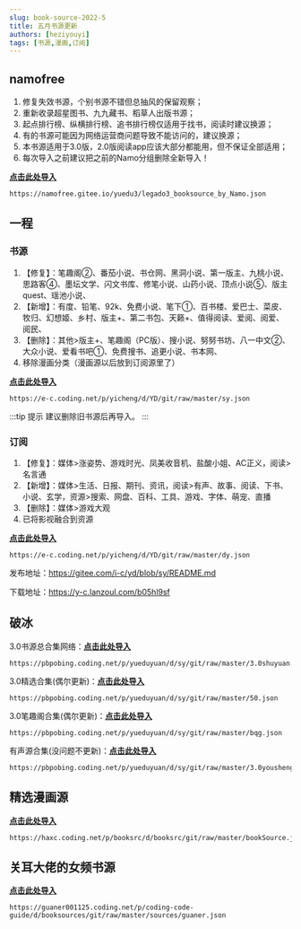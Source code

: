 ```yaml
---
slug: book-source-2022-5
title: 五月书源更新
authors: [heziyouyi]
tags: [书源,漫画,订阅]
---
```


## namofree

1. 修复失效书源，个别书源不错但总抽风的保留观察；
2. 重新收录超星图书、九九藏书、稻草人出版书源；
3. 起点排行榜、纵横排行榜、追书排行榜仅适用于找书，阅读时建议换源；
4. 有的书源可能因为网络运营商问题导致不能访问的，建议换源；
5. 本书源适用于3.0版，2.0版阅读app应该大部分都能用，但不保证全部适用；
6. 每次导入之前建议把之前的Namo分组删除全新导入！

**[点击此处导入](legado://import/bookSource?src=https://namofree.gitee.io/yuedu3/legado3_booksource_by_Namo.json)**

```
https://namofree.gitee.io/yuedu3/legado3_booksource_by_Namo.json
```

## 一程

### 书源
1. 【修复】：笔趣阁②、番茄小说、书仓网、黑洞小说、第一版主、九桃小说、思路客④、墨坛文学、闪文书库、修笔小说、山药小说、顶点小说⑤、版主quest、瑶池小说、
2. 【新增】：有度、铅笔、92k、免费小说、笔下①、百书楼、爱巴士、菜皮、牧归、幻想姬、乡村、版主+、第二书包、天籁+、值得阅读、爱阅、阅爱、阅民、
3. 【删除】：其他>版主+、笔趣阁（PC版）、搜小说、努努书坊、八一中文②、大众小说、爱看书吧①、免费搜书、追更小说、书本网、
4. 移除漫画分类（漫画源以后放到订阅源里了）

**[点击此处导入](legado://import/bookSource?src=https://e-c.coding.net/p/yicheng/d/YD/git/raw/master/sy.json)**

```
https://e-c.coding.net/p/yicheng/d/YD/git/raw/master/sy.json
```

:::tip 提示
建议删除旧书源后再导入。
:::

### 订阅

1. 【修复】：媒体>涨姿势、游戏时光、凤美收音机、盐酸小姐、AC正义，阅读>名言通
2. 【新增】：媒体>生活、日报、期刊、资讯，阅读>有声、故事、阅读、下书、小说、玄学，资源>搜索、网盘、百科、工具、游戏、字体、萌宠、直播
3. 【删除】：媒体>游戏大观
4. 已将影视融合到资源

**[点击此处导入](legado://import/rssSource?src=https://e-c.coding.net/p/yicheng/d/YD/git/raw/master/dy.json)**

```
https://e-c.coding.net/p/yicheng/d/YD/git/raw/master/dy.json
```

发布地址：https://gitee.com/i-c/yd/blob/sy/README.md

下载地址：https://y-c.lanzoul.com/b05hl9sf

## 破冰

3.0书源总合集网络：**[点击此处导入](legado://import/bookSource?src=https://pbpobing.coding.net/p/yueduyuan/d/sy/git/raw/master/3.0shuyuan.json)**

```
https://pbpobing.coding.net/p/yueduyuan/d/sy/git/raw/master/3.0shuyuan.json
```

3.0精选合集(偶尔更新)：**[点击此处导入](legado://import/bookSource?src=https://pbpobing.coding.net/p/yueduyuan/d/sy/git/raw/master/50.json)**

```
https://pbpobing.coding.net/p/yueduyuan/d/sy/git/raw/master/50.json
```

3.0笔趣阁合集(偶尔更新)：**[点击此处导入](legado://import/bookSource?src=https://pbpobing.coding.net/p/yueduyuan/d/sy/git/raw/master/bqg.json)**

```
https://pbpobing.coding.net/p/yueduyuan/d/sy/git/raw/master/bqg.json
```

有声源合集(没问题不更新)：**[点击此处导入](legado://import/bookSource?src=https://pbpobing.coding.net/p/yueduyuan/d/sy/git/raw/master/3.0yousheng.json)**

```
https://pbpobing.coding.net/p/yueduyuan/d/sy/git/raw/master/3.0yousheng.json
```

## 精选漫画源

**[点击此处导入](legado://import/bookSource?src=https://haxc.coding.net/p/booksrc/d/booksrc/git/raw/master/bookSource.json)**

```
https://haxc.coding.net/p/booksrc/d/booksrc/git/raw/master/bookSource.json
```

## 关耳大佬的女频书源

**[点击此处导入](legado://import/bookSource?src=https://guaner001125.coding.net/p/coding-code-guide/d/booksources/git/raw/master/sources/guaner.json)**

```
https://guaner001125.coding.net/p/coding-code-guide/d/booksources/git/raw/master/sources/guaner.json
```